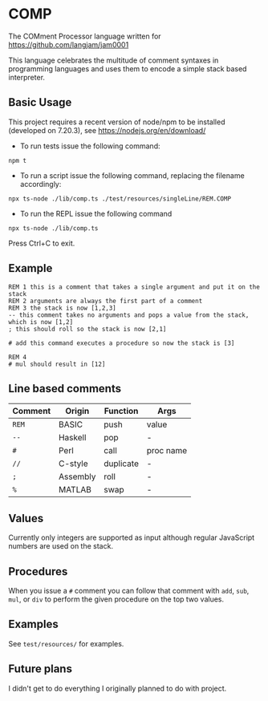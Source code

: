 # COMP

The COMment Processor language written for https://github.com/langjam/jam0001

This language celebrates the multitude of comment syntaxes in programming languages and uses them to encode a simple stack based interpreter.

## Basic Usage

This project requires a recent version of node/npm to be installed (developed on 7.20.3), see https://nodejs.org/en/download/

 * To run tests issue the following command:

`npm t`

 * To run a script issue the following command, replacing the filename accordingly:

`npx ts-node ./lib/comp.ts ./test/resources/singleLine/REM.COMP`

 * To run the REPL issue the following command

`npx ts-node ./lib/comp.ts`

Press Ctrl+C to exit.

## Example

```
REM 1 this is a comment that takes a single argument and put it on the stack
REM 2 arguments are always the first part of a comment
REM 3 the stack is now [1,2,3]
-- this comment takes no arguments and pops a value from the stack, which is now [1,2]
; this should roll so the stack is now [2,1]

# add this command executes a procedure so now the stack is [3]

REM 4
# mul should result in [12]
```

## Line based comments

| Comment | Origin   | Function  | Args      |
| ------- | -------- | --------- | --------- |
| `REM`   | BASIC    | push      | value     |
| `--`    | Haskell  | pop       | -         |
| `#`     | Perl     | call      | proc name |
| `//`    | C-style  | duplicate | -         |
| `;`     | Assembly | roll      | -         |
| `%`     | MATLAB   | swap      | -         |

## Values

Currently only integers are supported as input although regular JavaScript numbers are used on the stack.

## Procedures

When you issue a `#` comment you can follow that comment with `add`, `sub`, `mul`, or `div` to perform the given procedure on the top two values.

## Examples

See `test/resources/` for examples.

## Future plans

I didn't get to do everything I originally planned to do with project.